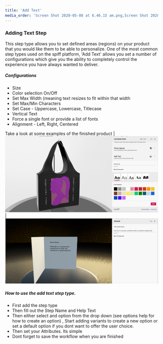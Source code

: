 ```yaml
---
title: 'Add Text'
media_order: 'Screen Shot 2020-05-08 at 6.46.15 am.png,Screen Shot 2020-05-08 at 6.47.41 am.png'
---
```


### Adding Text Step
This step type allows you to set defined areas (regions) on your product that you would like them to be able to personalize. One of the most common step types used on the spiff platform, 'Add Text' allows you set a number of configurations which give you the ability to completely control the experience you have always wanted to deliver. 

##### Configurations
 - Size
 - Color selection On/Off
 - Set Max Width (meaning text resizes to fit within that width
 - Set Max/Min Characters
 - Set Case - Uppercase, Lowercase, Titlecase
 - Vertical Text
 - Force a single font or provide a list of fonts
 - Alignment - Left, Right, Centered

Take a look at some examples of the finished product
|![](Screen%20Shot%202020-05-08%20at%206.47.41%20am.png)|![](Screen%20Shot%202020-05-08%20at%206.46.15%20am.png)

##### How to use the add text step type. 

- First add the step type 
- Then fill out the Step Name and Help Text 
- Then either select and option from the drop down (see options help for how to create an option) , Start adding variants to create a new option or set a default option if you dont want to offer the user choice. 
- Then set your Attributes. Its simple 
- Dont forget to save the workflow when you are finished 

